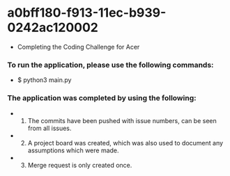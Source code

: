 # a0bff180-f913-11ec-b939-0242ac120002
* Completing the Coding Challenge for Acer

### To run the application, please use the following commands:
* $ python3 main.py

### The application was completed by using the following:
* 1. The commits have been pushed with issue numbers, can be seen from all issues. 
* 2. A project board was created, which was also used to document any assumptions which were made.
* 3. Merge request is only created once.

